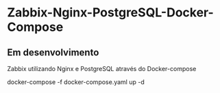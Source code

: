 # Zabbix-Nginx-PostgreSQL-Docker-Compose
<h2>Em desenvolvimento</h2>

Zabbix utilizando Nginx e PostgreSQL através do Docker-compose


docker-compose -f docker-compose.yaml up -d